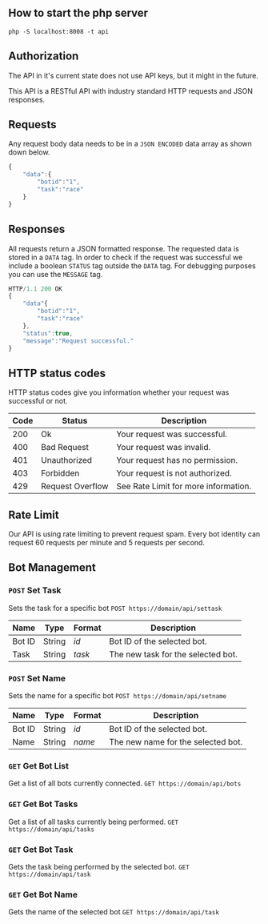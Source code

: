 ## How to start the php server
`php -S localhost:8008 -t api`

## Authorization
The API in it's current state does not use API keys, but it might in the future.

This API is a RESTful API with industry standard HTTP requests and JSON responses.

## Requests
Any request body data needs to be in a `JSON ENCODED` data array as shown down below.

```javascript
{
    "data":{
        "botid":"1",
        "task":"race"
    }
}
```

## Responses
All requests return a JSON formatted response. The requested data is stored in a `DATA` tag. In order to check if the request was successful we include a boolean `STATUS` tag outside the `DATA` tag. For debugging purposes you can use the `MESSAGE` tag.

```javascript
HTTP/1.1 200 OK
{
    "data"{
        "botid":"1",
        "task":"race"
    },
    "status":true,
    "message":"Request successful."
}
```

## HTTP status codes
HTTP status codes give you information whether your request was successful or not.

|Code|Status|Description|
|----|------|-----------|
|200|Ok|Your request was successful.|
|400|Bad Request|Your request was invalid.|
|401|Unauthorized|Your request has no permission.|
|403|Forbidden|Your request is not authorized.|
|429|Request Overflow|See Rate Limit for more information.|


## Rate Limit
Our API is using rate limiting to prevent request spam. Every bot identity can request 60 requests per minute and 5 requests per second.

## Bot Management

### `POST` Set Task
Sets the task for a specific bot
`POST https://domain/api/settask`

|Name|Type|Format|Description|
|----|----|------|-----------|
|Bot ID|String|*id*|Bot ID of the selected bot.|
|Task|String|*task*|The new task for the selected bot.|

### `POST` Set Name
Sets the name for a specific bot
`POST https://domain/api/setname`

|Name|Type|Format|Description|
|----|----|------|-----------|
|Bot ID|String|*id*|Bot ID of the selected bot.|
|Name|String|*name*|The new name for the selected bot.|

### `GET` Get Bot List
Get a list of all bots currently connected.
`GET https://domain/api/bots`

### `GET` Get Bot Tasks
Get a list of all tasks currently being performed.
`GET https://domain/api/tasks`

### `GET` Get Bot Task
Gets the task being performed by the selected bot.
`GET https://domain/api/task`

### `GET` Get Bot Name
Gets the name of the selected bot
`GET https://domain/api/task`
